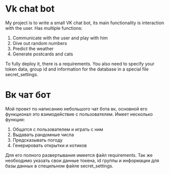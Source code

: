 # Vk chat bot
My project is to write a small VK chat bot, its main functionality is interaction with the user.
Has multiple functions:
1. Communicate with the user and play with him
2. Give out random numbers
3. Predict the weather
4. Generate postcards and cats

To fully deploy it, there is a requirements. You also need to specify your token data,
 group id and information for the database in a special file secret_settings.
 
# Вк чат бот
Мой проект по написанию небольшого чат бота вк, основной его функционал это взимодействие с пользователем.
Имеет несколько функции:
1. Общатся с пользователем и играть с ним
2. Выдавать рандомные числа
3. Предсказывать погоду
4. Генерировать открытки и котиков

Для его полного развертывания имеется файл requirements. Так же необходимо указать свои данные токена, 
 id группы и информации для базы данных в специльном файле secret_settings.